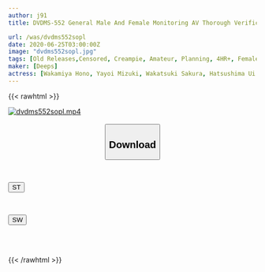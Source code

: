 ```yaml
---
author: j91
title: DVDMS-552 General Male And Female Monitoring AV Thorough Verification Of Amateur College Students' Sexual Desire, If You Do Not Etch Until The Morning, The Prize Money 100,000 Yen! If A Man And A Woman Who Missed The Last Train Are Alone At A Love Hotel, Will They Challenge The Continuous Ejaculation Sex Of 100,000 Yen Per Shot? ? 8 Oma, A Female College Student Who Was Swallowed By The Naughty Atmosphere Of A Love Hotel Even If She Had A Boyfriend...

url: /was/dvdms552sopl
date: 2020-06-25T03:00:00Z
image: "dvdms552sopl.jpg"
tags: [Old Releases,Censored, Creampie, Amateur, Planning, 4HR+, Female College Student	]
maker: [Deeps]
actress: [Wakamiya Hono, Yayoi Mizuki, Wakatsuki Sakura, Hatsushima Ui ]
---
```



{{< rawhtml >}}

<div class="video" data-videoid="koAA2kVPq0s6mq">
    <a href="javascript:;">
        <img src="/was/dvdms552sopl/dvdms552sopl.jpg" width="WIDTH" height="HEIGHT" alt="dvdms552sopl.mp4" loading="lazy">
    </a>
</div>

<script type="text/javascript" src="https://j91.asia/asset/on-demand-st.js"></script>

<br>
  <link rel="stylesheet" href="https://j91.asia/asset/bs5.css">
  
  <center>
  <button class="btn btn-primary" type="button" data-bs-toggle="collapse" data-bs-target=".multi-collapse" aria-expanded="false" aria-controls="multiCollapseExample1 multiCollapseExample2"><h2>Download</h2></button></center>
</p>
<div class="row">
  <div class="col">
    <div class="collapse multi-collapse" id="multiCollapseExample1">
      <div class="card card-body">
	      	      <br>
<div class="buttons">  
<p><a href="https://streamtape.to/v/koAA2kVPq0s6mq" target="_blank"><button class="btn-hover color-3"><i class="fa fa-download"></i> ST</button></a></p></div>
    </div>
  </div>
</div>
  <div class="col">
    <div class="collapse multi-collapse" id="multiCollapseExample2">
      <div class="card card-body">
	      <br>
<div class="buttons">
<p><a href="https://flaswish.com/r1c4h62w99ae" target="_blank"><button class="btn-hover color-2"><i class="fa fa-download"></i> SW</button></a></p></div>
<br><br>
      </div>
    </div>
  </div>
</div>

{{< /rawhtml >}}